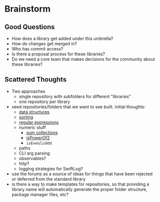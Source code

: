 # Brainstorm

## Good Questions

- How does a library get added under this umbrella?  
- How do changes get merged in?  
- Who has commit access?  
- Is there a proposal process for these libraries?  
- Do we need a core team that makes decisions for the community about these libraries?

## Scattered Thoughts

- Two approaches
  - single repository with subfolders for different "libraries"
  - one repository per library
- seed repositories/folders that we want to see built. initial thoughts:
  - [data structures](https://forums.swift.org/t/adding-more-data-structures-to-the-standard-library/23651)
  - [sorting](https://forums.swift.org/t/pitch-stdlib-making-sorting-algorithm-selectable/24100)
  - [regular expressions](https://forums.swift.org/t/let-s-chat-first-class-regular-expressions/22411)
  - numeric stuff
    - [sum collections](https://forums.swift.org/t/pitch-method-to-sum-numeric-arrays/24170)
    - [isPowerOf2](https://forums.swift.org/t/adding-ispowerof2-to-binaryinteger/24087)
    - `isEven`/`isOdd`
  - paths
  - CLI arg parsing
  - observables?
  - http?
  - logging strategies for SwiftLog?
- use the forums as a source of ideas for things that have been rejected or deferred from the standard library
- is there a way to make templates for repositories, so that providing a library name will automatically generate the proper folder structure, package manager files, etc?
